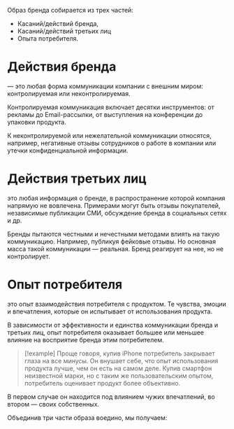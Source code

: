Образ бренда собирается из трех частей: 

* Касаний/действий бренда, 
* Касаний/действий третьих лиц
* Опыта потребителя.

# **Действия бренда**

— это любая форма коммуникации компании с внешним миром: контролируемая или неконтролируемая.

Контролируемая коммуникация включает десятки инструментов: от рекламы до Email-рассылки, от выступления на конференции до упаковки продукта.

К неконтролируемой или нежелательной коммуникации относятся, например, негативные отзывы сотрудников о работе в компании или утечки конфиденциальной информации.

# **Действия третьих лиц** 

это любая информация о бренде, в распространение которой компания напрямую не вовлечена. Примерами могут быть отзывы покупателей, независимые публикации СМИ, обсуждение бренда в социальных сетях и др.

Бренды пытаются честными и нечестными методами влиять на такую коммуникацию. Например, публикуя фейковые отзывы. Но основная масса такой коммуникации — реальная. Бренд реагирует на нее, но не контролирует.

# **Опыт потребителя** 

это опыт взаимодействия потребителя с продуктом. Те чувства, эмоции и впечатления, которые он испытывает от использования продукта.

В зависимости от эффективности и единства коммуникации бренда и третьих лиц, опыт потребителя оказывает большее или меньшее влияние на восприятие бренда этим потребителем.

 > 
 > \[!example\] Проще говоря, купив iPhone потребитель закрывает глаза на все минусы. Он внушает себе, что опыт использования продукта лучше, чем он есть на самом деле. Купив смартфон неизвестной марки, но с таким же пользовательским опытом, потребитель оценивает продукт более объективно.

В первом случае он находится под влиянием чужих впечатлений, во втором — своих собственных.

Объединив три части образа воедино, мы получаем:
